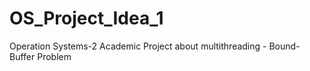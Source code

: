 # OS_Project_Idea_1
Operation Systems-2 Academic Project about multithreading - Bound-Buffer Problem 
